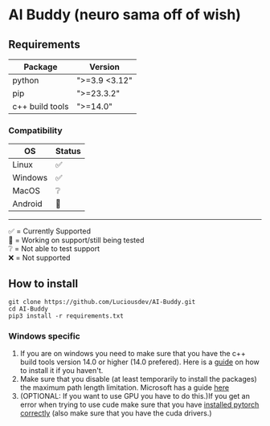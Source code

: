 # AI Buddy (neuro sama off of wish)

## Requirements

| **Package** | **Version**   |
|-------------|---------------|
| python      | ">=3.9 <3.12" |
| pip         | ">=23.3.2"    |
| c++ build tools | ">=14.0" |
### Compatibility
| OS      | Status  |
|---------|---------|
| Linux   | ✅       |
| Windows | ✅       |
| MacOS   | ❔       |
| Android | 🚧      |
------------
✅ = Currently Supported<br>
🚧 = Working on support/still being tested<br>
❔ = Not able to test support<br>
❌ = Not supported

## How to install

```commandline
git clone https://github.com/Luciousdev/AI-Buddy.git
cd AI-Buddy
pip3 install -r requirements.txt
```

### Windows specific
1. If you are on windows you need to make sure that you have the c++ build tools version 14.0 or higher (14.0 prefered).
Here is a [guide](https://stackoverflow.com/questions/64261546/how-to-solve-error-microsoft-visual-c-14-0-or-greater-is-required-when-inst) on how to install it if you haven't.
2. Make sure that you disable (at least temporarily to install the packages) the maximum path length limitation. Microsoft has a guide [here](https://learn.microsoft.com/en-us/windows/win32/fileio/maximum-file-path-limitation?tabs=powershell#enable-long-paths-in-windows-10-version-1607-and-later)
3. (OPTIONAL: If you want to use GPU you have to do this.)If you get an error when trying to use cude make sure that you have [installed pytorch correctly](https://stackoverflow.com/questions/57238344/i-have-a-gpu-and-cuda-installed-in-windows-10-but-pytorchs-torch-cuda-is-availa) (also make sure that you have the cuda drivers.)